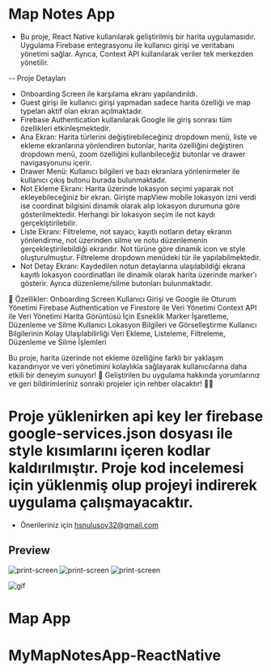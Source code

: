 # Map Notes App

- Bu proje, React Native kullanılarak geliştirilmiş bir harita uygulamasıdır. Uygulama Firebase entegrasyonu ile kullanıcı girişi ve veritabanı yönetimi sağlar. Ayrıca, Context API kullanılarak veriler tek merkezden yönetilir.

-- Proje Detayları
- Onboarding Screen ile karşılama ekranı yapılandırıldı.
- Guest girişi ile kullanıcı girişi yapmadan sadece harita özelliği ve map typeları aktif olan ekran açılmaktadır.
- Firebase Authentication kullanılarak Google  ile giriş sonrası tüm özellikleri etkinleşmektedir.
- Ana Ekran: Harita türlerini değiştirebileceğiniz dropdown menü, liste ve ekleme ekranlarına yönlendiren butonlar, harita özelliğini değiştiren dropdown menü, zoom özelliğini kullanbileceğiz butonlar ve drawer navigasyonunu içerir.
- Drawer Menü: Kullanıcı bilgileri ve bazı ekranlara yönlenirmeler ile kullanıcı çıkış butonu burada bulunmaktadır.
- Not Ekleme Ekranı: Harita üzerinde lokasyon seçimi yaparak not ekleyebileceğiniz bir ekran.
Girişte mapView mobile lokasyon izni verdi ise coordinat bilgisini dinamik olarak alıp lokasyon durumuna göre gösterilmektedir. Herhangi bir lokasyon seçim ile not kaydı gerçeklştirilebilir.
- Liste Ekranı: Filtreleme, not sayacı, kayıtlı notların detay ekranın yönlendirme, not üzerinden silme ve notu düzenlemenin gerçekleştirilebildiği ekrandır. Not türüne göre dinamik icon ve style oluşturulmuştur. Filtreleme dropdown menüdeki tür ile yapılabilmektedir.
- Not Detay Ekranı: Kaydedilen notun detaylarına ulaşılabildiği ekrana kayıtlı lokasyon coordinatları ile dinamik olarak harita üzerinde marker'ı gösterir. Ayrıca düzenleme/silme butonları bulunmaktadır.


🎯 Özellikler:
Onboarding Screen
Kullanıcı Girişi ve Google ile Oturum Yönetimi
Firebase Authentication ve Firestore ile Veri Yönetimi
Context API ile Veri Yönetimi
Harita Görüntüsü İçin Esneklik
Marker İşaretleme, Düzenleme ve Silme
Kullanıcı Lokasyon Bilgileri ve Görselleştirme
Kullanıcı Bilgilerinin Kolay Ulaşılabilirliği
Veri Ekleme, Listeleme, Filtreleme, Düzenleme ve Silme İşlemleri

Bu proje, harita üzerinde not ekleme özelliğine farklı bir yaklaşım kazandırıyor ve veri yönetimini kolaylıkla sağlayarak kullanıcılarına daha etkili bir deneyim sunuyor! 🌟
Geliştirilen bu uygulama hakkında yorumlarınız ve geri bildirimleriniz sonraki projeler için rehber olacaktır! 🔗✨


# Proje yüklenirken api key ler firebase google-services.json dosyası ile style kısımlarını içeren kodlar kaldırılmıştır. Proje kod incelemesi için yüklenmiş olup projeyi indirerek uygulama çalışmayacaktır.

- Önerileriniz için hsnulusoy32@gmail.com


## Preview
![print-screen](screen.png)
![print-screen](screen2.png)
![print-screen](screen3.png)

![gif](gif.gif)


# Map App
# MyMapNotesApp-ReactNative
